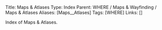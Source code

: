 Title: Maps & Atlases
Type: Index
Parent: WHERE / Maps & Wayfinding / Maps & Atlases
Aliases: [Maps__Atlases]
Tags: [WHERE]
Links: []

Index of Maps & Atlases.
